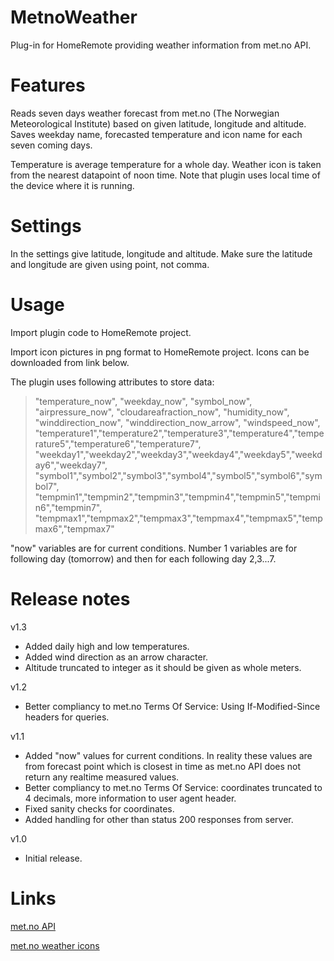 # MetnoWeather
Plug-in for HomeRemote providing weather information from met.no API.

# Features
Reads seven days weather forecast from met.no (The Norwegian Meteorological Institute) based on given latitude, longitude and altitude. Saves weekday name, forecasted temperature and icon name for each seven coming days.

Temperature is average temperature for a whole day. Weather icon is taken from the nearest datapoint of noon time. Note that plugin uses local time of the device where it is running.

# Settings

In the settings give latitude, longitude and altitude. Make sure the latitude and longitude are given using point, not comma.

# Usage
Import plugin code to HomeRemote project.

Import icon pictures in png format to HomeRemote project. Icons can be downloaded from link below.

The plugin uses following attributes to store data:
>    "temperature_now", "weekday_now", "symbol_now", "airpressure_now", "cloudareafraction_now", "humidity_now", "winddirection_now", "winddirection_now_arrow", "windspeed_now",
>    "temperature1","temperature2","temperature3","temperature4","temperature5","temperature6","temperature7",
>    "weekday1","weekday2","weekday3","weekday4","weekday5","weekday6","weekday7",
>    "symbol1","symbol2","symbol3","symbol4","symbol5","symbol6","symbol7",
>    "tempmin1","tempmin2","tempmin3","tempmin4","tempmin5","tempmin6","tempmin7",
>    "tempmax1","tempmax2","tempmax3","tempmax4","tempmax5","tempmax6","tempmax7"

"now" variables are for current conditions. Number 1 variables are for following day (tomorrow) and then for each following day 2,3...7.

# Release notes
v1.3
- Added daily high and low temperatures.
- Added wind direction as an arrow character.
- Altitude truncated to integer as it should be given as whole meters.

v1.2
- Better compliancy to met.no Terms Of Service: Using If-Modified-Since headers for queries.

v1.1
- Added "now" values for current conditions. In reality these values are from forecast point which is closest in time as met.no API does not return any realtime measured values.
- Better compliancy to met.no Terms Of Service: coordinates truncated to 4 decimals, more information to user agent header.
- Fixed sanity checks for coordinates.
- Added handling for other than status 200 responses from server.

v1.0
- Initial release.

# Links

[met.no API](https://api.met.no/)

[met.no weather icons](https://api.met.no/weatherapi/weathericon/2.0/documentation)
